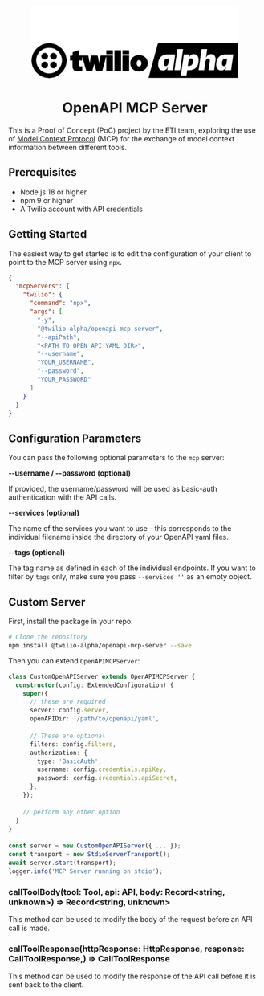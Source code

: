 <p align="center"><img src="https://github.com/twilio-labs/mcp/blob/246f1b1cd1854d1343468af07a2dfa179dc30a16/docs/twilioAlphaLogoLight.png?raw=true#gh-dark-mode-only" height="70" alt="Twilio Alpha"/><img src="https://github.com/twilio-labs/mcp/blob/246f1b1cd1854d1343468af07a2dfa179dc30a16/docs/twilioAlphaLogoDark.png?raw=true#gh-light-mode-only" height="70" alt="Twilio Alpha"/></p>
<h1 align="center">OpenAPI MCP Server</h1>

This is a Proof of Concept (PoC) project by the ETI team, exploring the use of [Model Context Protocol](https://modelcontextprotocol.io/) (MCP) for the exchange of model context information between different tools.

## Prerequisites

- Node.js 18 or higher
- npm 9 or higher
- A Twilio account with API credentials

## Getting Started

The easiest way to get started is to edit the configuration of your client to point to the MCP server using `npx`.

```json
{
  "mcpServers": {
    "twilio": {
      "command": "npx",
      "args": [
        "-y",
        "@twilio-alpha/openapi-mcp-server",
        "--apiPath",
        "<PATH_TO_OPEN_API_YAML_DIR>",
        "--username",
        "YOUR_USERNAME",
        "--password",
        "YOUR_PASSWORD"
      ]
    }
  }
}
```

## Configuration Parameters

You can pass the following optional parameters to the `mcp` server:

**--username / --password (optional)**

If provided, the username/password will be used as basic-auth authentication with the API calls.

**--services (optional)**

The name of the services you want to use - this corresponds to the individual filename inside the directory of your OpenAPI yaml files.

**--tags (optional)**

The tag name as defined in each of the individual endpoints. If you want to filter by `tags` only, make sure you pass `--services ''` as an empty object.

## Custom Server

First, install the package in your repo:

```bash
# Clone the repository
npm install @twilio-alpha/openapi-mcp-server --save
```

Then you can extend `OpenAPIMCPServer`:

```ts
class CustomOpenAPIServer extends OpenAPIMCPServer {
  constructor(config: ExtendedConfiguration) {
    super({
      // these are required
      server: config.server,
      openAPIDir: '/path/to/openapi/yaml',

      // These are optional
      filters: config.filters,
      authorization: {
        type: 'BasicAuth',
        username: config.credentials.apiKey,
        password: config.credentials.apiSecret,
      },
    });

    // perform any other option
  }
}

const server = new CustomOpenAPIServer({ ... });
const transport = new StdioServerTransport();
await server.start(transport);
logger.info('MCP Server running on stdio');
```

### callToolBody(tool: Tool, api: API, body: Record<string, unknown>) => Record<string, unknown>

This method can be used to modify the body of the request before an API call is made.

### callToolResponse(httpResponse: HttpResponse<T>, response: CallToolResponse,) => CallToolResponse

This method can be used to modify the response of the API call before it is sent back to the client.
